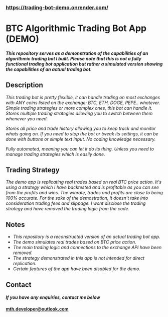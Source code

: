 ### https://trading-bot-demo.onrender.com/
# BTC Algorithmic Trading Bot App (DEMO)


#### *This repository serves as a demonstration of the capabilities of an algorithmic trading bot I built. Please note that this is not a fully functional trading bot application but rather a simulated version showing the capabilities of an actual trading bot.*

## Description
*This trading bot is pretty flexible, it can handle trading on most exchanges with ANY coins listed on the exchange: BTC, ETH, DOGE, PEPE.. whatever. Simple trading strategies or more complex ones, this bot can handle it. Stores multiple trading strategies allowing you to switch between them whenever you need.*

*Stores all price and trade history allowing you to keep track and monitor whats going on. If you need to stop the bot or tweak its settings, it can be done with buttons or simple text input. No coding knowledge necessary.*

*Fully automated, meaning you can let it do its thing. Unless you need to manage trading strategies which is easily done.*

## **Trading Strategy**

*The demo app is replicating real trades based on real BTC price action. It's using a strategy which I have backtested and is profitable as you can see from the profits and wins. The winrate, trades and profits are close to being 100% accurate. For the sake of the demostration, it doesn't take into consideration trading fees and slippage. I wont disclose the trading strategy and have removed the trading logic from the code.*

## Notes

- *This repository is a reconstructed version of an actual trading bot app.*
- *The demo simulates real trades based on BTC price action.*
- *The main trading logic and connections to the exchange API have been removed.*
- *The strategy demonstrated in this app is not intended for direct replication.*
- *Certain features of the app have been disabled for the demo.*

## Contact

#### *If you have any enquiries, contact me below*
#### mth.developer@outlook.com
  





